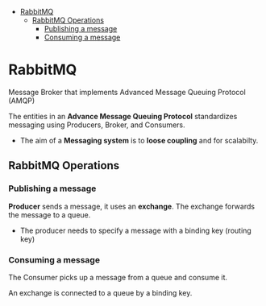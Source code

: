 <!--ts-->
   * [RabbitMQ](#rabbitmq)
      * [RabbitMQ Operations](#rabbitmq-operations)
         * [Publishing a message](#publishing-a-message)
         * [Consuming a message](#consuming-a-message)

<!-- Added by: gil_diy, at: Sat 05 Mar 2022 15:42:20 IST -->

<!--te-->

# RabbitMQ 

Message Broker that implements Advanced Message Queuing Protocol (AMQP)

The entities in an **Advance Message Queuing Protocol** standardizes messaging using Producers, Broker, and Consumers.

* The aim of a **Messaging system** is to **loose coupling** and for scalabilty.


## RabbitMQ Operations

### Publishing a message

**Producer** sends a message, it uses an **exchange**.
The exchange forwards the message to a queue.

* The producer needs to specify a message with a binding key (routing key)


### Consuming a message

The Consumer picks up a message from a queue and consume it.

An exchange is connected to a queue by a binding key.